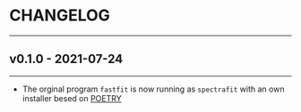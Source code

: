# CHANGELOG
---


## v0.1.0 - 2021-07-24
---

* The orginal program `fastfit` is now running as `spectrafit` with an own installer besed on [POETRY](https://python-poetry.org)

